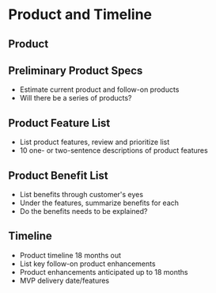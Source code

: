 # Product and Timeline

## Product

## Preliminary Product Specs 

* Estimate current product and follow-on products
* Will there be a series of products? 

## Product Feature List

* List product features, review and prioritize list
* 10 one- or two-sentence descriptions of product features

## Product Benefit List

* List benefits through customer's eyes
* Under the features, summarize benefits for each
* Do the benefits needs to be explained?

## Timeline

* Product timeline 18 months out
* List key follow-on product enhancements
* Product enhancements anticipated up to 18 months
* MVP delivery date/features
